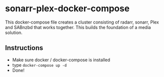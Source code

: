 # sonarr-plex-docker-compose

This docker-compose file creates a cluster consisting of radarr, sonarr, Plex and SABnzbd that works together. This builds the foundation of a media solution.

## Instructions

- Make sure docker / docker-compose is installed
- type `docker-compose up -d`
- Done!
